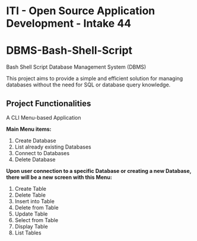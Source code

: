 # ITI - Open Source Application Development - Intake 44
# DBMS-Bash-Shell-Script

Bash Shell Script Database Management System (DBMS)

This project aims to provide a simple and efficient solution for managing databases without the need for SQL or database query knowledge.

## Project Functionalities

A CLI Menu-based Application

**Main Menu items:**
1. Create Database
2. List already existing Databases
3. Connect to Databases
4. Delete Database

**Upon user connection to a specific Database or creating a new Database, there will be a new screen with this Menu:**
1. Create Table
2. Delete Table
3. Insert into Table
4. Delete from Table
5. Update Table
6. Select from Table
7. Display Table 
8. List Tables
